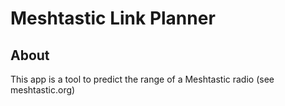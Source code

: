 # Meshtastic Link Planner 

## About

This app is a tool to predict the range of a Meshtastic radio (see meshtastic.org)
